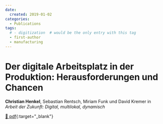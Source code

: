 ```yaml
---
date:
  created: 2019-01-02
categories:
  - Publications
tags:
  # - digitization  # would be the only entry with this tag
  - first-author
  - manufacturing
---
```


# Der digitale Arbeitsplatz in der Produktion: Herausforderungen und Chancen

__Christian Henkel__, Sebastian Rentsch, Miriam Funk und David Kremer in _Arbeit der Zukunft: Digital, multilokal, dynamisch_

[📄 pdf](https://www.isf-muenchen.de/wp-content/uploads/2019/01/Arbeit-der-Zukunft_final.pdf){:target="_blank"}
